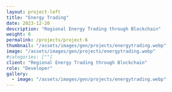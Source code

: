 ```yaml
---
layout: project-left
title: "Energy Trading"
date: 2023-12-20
description: "Regional Energy Trading through Blockchain"
weight: 6
permalink: /projects/project-6
thumbnail: "/assets/images/gen/projects/energytrading.webp"
image: "/assets/images/gen/projects/energytrading.webp"
#categories: [""]
client: "Regional Energy Trading through Blockchain"
role: "Developer"
gallery:
  - image: "/assets/images/gen/projects/energytrading.webp"
---
```

